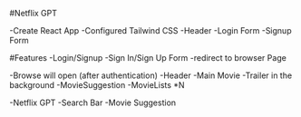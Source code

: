 #Netflix GPT

-Create React App
-Configured Tailwind CSS
-Header
-Login Form
-Signup Form


#Features
-Login/Signup
   -Sign In/Sign Up Form
   -redirect to browser Page
   
-Browse will open (after authentication)
     -Header
     -Main Movie
         -Trailer in the background
         -MovieSuggestion
           -MovieLists *N

-Netflix GPT
    -Search Bar
    -Movie Suggestion